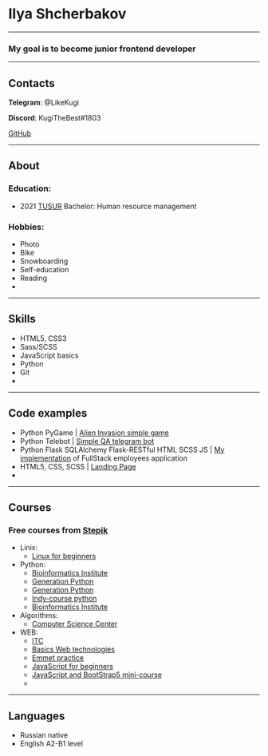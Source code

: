 # Ilya Shcherbakov

___
### My goal is to become junior frontend developer

___
## Contacts
**Telegram**: @LikeKugi

**Discord**: KugiTheBest#1803

[GitHub](https://github.com/LikeKugi)

___
## About
### Education: 
- 2021 [TUSUR](https://tusur.ru/en) Bachelor: Human resource management

### Hobbies:
- Photo
- Bike
- Snowboarding
- Self-education
- Reading
- 
___
## Skills
- HTML5, CSS3
- Sass/SCSS
- JavaScript basics
- Python 
- Git
- 
___
## Code examples
- Python PyGame | [Alien Invasion simple game](https://github.com/LikeKugi/Alien) 
- Python Telebot | [Simple QA telegram bot](https://github.com/LikeKugi/python_gb/tree/main/homework/homework10)
- Python Flask SQLAlchemy Flask-RESTful HTML SCSS JS | [My implementation](https://github.com/LikeKugi/python_gb/tree/main/OOP/practice6) of FullStack employees application 
- HTML5, CSS, SCSS | [Landing Page](https://github.com/LikeKugi/WebDev_Tasks/tree/main/SB_Frontend/html_css/4/src)
- 
___
## Courses
### Free courses from [Stepik](https://stepik.org/)
- Linix:
    * [Linux for beginners](https://stepik.org/cert/1964347)
- Python:
    * [Bioinformatics Institute](https://stepik.org/cert/1682798)
    * [Generation Python](https://stepik.org/cert/1693091)
    * [Generation Python](https://stepik.org/cert/1718646)
    * [Indy-course python](https://stepik.org/cert/1734255)
    * [Bioinformatics Institute](https://stepik.org/cert/1749678)
- Algorithms:
    * [Computer Science Center](https://stepik.org/cert/1862086)
- WEB:
    * [ITC](https://stepik.org/cert/1879448)
    * [Basics Web technologies](https://stepik.org/cert/1896216)
    * [Emmet practice](https://stepik.org/cert/1900552)
    * [JavaScript for beginners](https://stepik.org/cert/1908348)
    * [JavaScript and BootStrap5 mini-course](https://stepik.org/cert/1966025)
    * 
___
## Languages
- Russian native
- English A2-B1 level